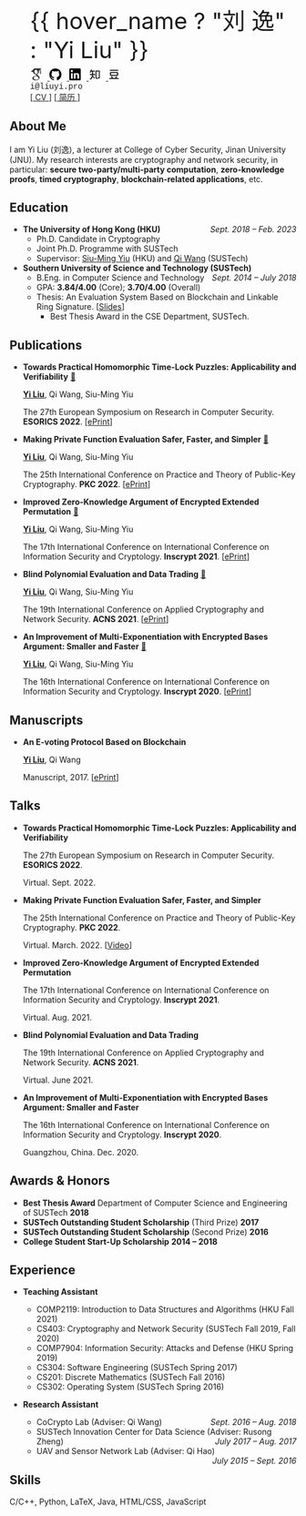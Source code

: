 
<!-- # About Me -->

<div id="intro">
  <div class="profile">
    <div class="image">
      <div id="avatar">
        <a href="/"><img v-on="{ mouseenter: mouseEnter, mouseleave: mouseLeave }"
          :src="logo_list[here_logo]"></a>
      </div>
    </div>
    <div class="info">
      <div class="name">
        <span
          @mouseenter="hover_name = true"
          @mouseleave="hover_name = false"
          >{{ hover_name ? "刘 逸" : "Yi Liu" }}</span
        >
      </div>
      <!-- <div style="padding: 8px"></div> -->
      <div class="socials">
        <div>
            <a href="https://scholar.google.com.hk/citations?user=pKOcyg0AAAAJ/" target="_blank">
              <img src="_media/icons/google-scholar.svg" alt="Google Scholar"
              title="Google Scholar" />
            </a>
            <a href="https://github.com/liu-yi" target="_blank">
              <img src="_media/icons/github.svg" alt="Github"
              title="Github" />
            </a>
            <a href="https://www.linkedin.com/in/%E9%80%B8-%E5%88%98-363764114/" target="_blank">
              <img src="_media/icons/linkedin-mono.svg" alt="LinkedIn"
              title="LinkedIn" />
            </a>
            <a href="https://www.zhihu.com/people/imliuyi/" target="_blank">
              <img src="_media/icons/zhihu.svg" alt="知乎"
              title="知乎" />
            </a>
            <a href="https://www.douban.com/people/imliuyi/" target="_blank">
              <img src="_media/icons/douban.svg" alt="豆瓣"
              title="豆瓣" />
            </a>
        </div>
      </div>
      <div class="contact">
        <div class="email" title="Contact me">i@liuyi.pro</div>
      </div>
      <div class="cv">
        [<a target="_blank" style="font-size: 1em" href="_media/cv/YiLIU-CV-en.pdf" title="Download my CV">
          CV
        </a>]
        [<a target="_blank" style="font-size: 1em" href="_media/cv/YiLIU-CV-cn.pdf" title="下载我的中文版简历">
          简历
        </a>]
      </div>
    </div>
  </div>
</div>
<script>
  Vue.createApp({
    data: function(){
      return {
        hover_avatar: false,
        hover_name: false,
        logo_list: ["_media/logo.jpg", "_media/logo1.jpg", "_media/logo2.jpg"],
      }
    },
    methods: {
      mouseEnter(event) {
        // console.log(event)
        this.hover_avatar = true;
        this.hover_name = true; 
      },
      mouseLeave(event) {
        // console.log(event)
        this.hover_avatar = false;
        this.hover_name = false; 
      },
    }, 
    computed: {
      here_logo() {
        if (this.hover_avatar) {
          return 2;
        } else if (this.here) {
          return 1;
        } else {
          return 0;
        }
      },
    },
    // beforeCreate(){
    //   if (window.matchMedia('(max-device-width: 767px)').matches){
    //     document.body.classList.remove('close')
    //   } 
    // }
  }).mount('#intro');
</script>

## About Me
I am Yi Liu (刘逸), a lecturer at College of Cyber Security, Jinan University (JNU). My research interests are cryptography and network security, in particular: **secure two-party/multi-party computation**, **zero-knowledge proofs**, **timed cryptography**, **blockchain-related applications**, etc.

## Education

- **The University of Hong Kong (HKU)**  <div class="duration">*Sept. 2018 – Feb. 2023*</div>
  - Ph.D. Candidate in Cryptography 
  - Joint Ph.D. Programme with SUSTech
  - Supervisor: [Siu-Ming Yiu](https://www.cs.hku.hk/index.php/people/academic-staff/smyiu) (HKU) and [Qi Wang](http://cse.sustech.edu.cn/faculty/~wangqi/) (SUSTech)
- **Southern University of Science and Technology (SUSTech)** <div class="duration">*Sept. 2014 – July 2018*</div>
  - B.Eng. in Computer Science and Technology
  - GPA: **3.84/4.00** (Core); **3.70/4.00** (Overall)
  - Thesis: An Evaluation System Based on Blockchain and Linkable Ring Signature. [[Slides](https://imliuyi.com/ugthesis_slide.pdf)]
    - Best Thesis Award in the CSE Department, SUSTech.


## Publications

- **Towards Practical Homomorphic Time-Lock Puzzles: Applicability and Verifiability** [:link:](https://link.springer.com/chapter/10.1007/978-3-031-17140-6_21)
  
    <u>**Yi Liu**</u>, Qi Wang, Siu-Ming Yiu 

    The 27th European Symposium on Research in Computer Security. **ESORICS 2022**. [[ePrint](https://eprint.iacr.org/2022/585)]

- **Making Private Function Evaluation Safer, Faster, and Simpler** [:link:](https://link.springer.com/chapter/10.1007/978-3-030-97121-2_13)
  
    <u>**Yi Liu**</u>, Qi Wang, Siu-Ming Yiu 

    The 25th International Conference on Practice and Theory of Public-Key Cryptography. **PKC 2022**. [[ePrint](https://eprint.iacr.org/2021/1682)]

- **Improved Zero-Knowledge Argument of Encrypted Extended Permutation** [:link:](https://link.springer.com/chapter/10.1007/978-3-030-88323-2_15)
  
    <u>**Yi Liu**</u>, Qi Wang, Siu-Ming Yiu 

    The 17th International Conference on International Conference on Information Security and Cryptology. **Inscrypt 2021**. [[ePrint](https://eprint.iacr.org/2021/1430)] 
    
- **Blind Polynomial Evaluation and Data Trading** [:link:](https://link.springer.com/chapter/10.1007/978-3-030-78372-3_5)
  
    <u>**Yi Liu**</u>, Qi Wang, Siu-Ming Yiu 

    The 19th International Conference on Applied Cryptography and Network Security. **ACNS 2021**. [[ePrint](https://eprint.iacr.org/2021/413)]

- **An Improvement of Multi-Exponentiation with Encrypted Bases Argument: Smaller and Faster** [:link:](https://link.springer.com/chapter/10.1007/978-3-030-71852-7_27)
  
    <u>**Yi Liu**</u>, Qi Wang, Siu-Ming Yiu 

    The 16th International Conference on International Conference on Information Security and Cryptology. **Inscrypt 2020**. [[ePrint](https://eprint.iacr.org/2020/567)] 

    

## Manuscripts



- **An E-voting Protocol Based on Blockchain**
  
  <u>**Yi Liu**</u>, Qi Wang

  Manuscript, 2017. [[ePrint](https://eprint.iacr.org/2017/1043)]


## Talks

- **Towards Practical Homomorphic Time-Lock Puzzles: Applicability and Verifiability**

    The 27th European Symposium on Research in Computer Security. **ESORICS 2022**.

    Virtual. Sept. 2022. 

- **Making Private Function Evaluation Safer, Faster, and Simpler**
  
    The 25th International Conference on Practice and Theory of Public-Key Cryptography. **PKC 2022**. 

    Virtual. March. 2022. [[Video](https://www.youtube.com/watch?v=Pv8zVTxacr0)] 

- **Improved Zero-Knowledge Argument of Encrypted Extended Permutation**

    The 17th International Conference on International Conference on Information Security and Cryptology. **Inscrypt 2021**.
    
    Virtual. Aug. 2021. 


- **Blind Polynomial Evaluation and Data Trading**

    The 19th International Conference on Applied Cryptography and Network Security. **ACNS 2021**.

    Virtual. June 2021. 
    

- **An Improvement of Multi-Exponentiation with Encrypted Bases Argument: Smaller and Faster**

    The 16th International Conference on International Conference on Information Security and Cryptology. **Inscrypt 2020**.

    Guangzhou, China. Dec. 2020. 

## Awards & Honors
- **Best Thesis Award** Department of Computer Science and Engineering of SUSTech **2018**
- **SUSTech Outstanding Student Scholarship** (Third Prize) **2017**
- **SUSTech Outstanding Student Scholarship** (Second Prize) **2016**
- **College Student Start-Up Scholarship** **2014 – 2018**


## Experience

- **Teaching Assistant**
  - COMP2119: Introduction to Data Structures and Algorithms (HKU Fall 2021)
  - CS403: Cryptography and Network Security (SUSTech Fall 2019, Fall 2020)
  - COMP7904: Information Security: Attacks and Defense (HKU Spring 2019)
  - CS304: Software Engineering (SUSTech Spring 2017)
  - CS201: Discrete Mathematics (SUSTech Fall 2016) 
  - CS302: Operating System (SUSTech Spring 2016)

- **Research Assistant**
  - CoCrypto Lab (Adviser: Qi Wang) <div class="duration">*Sept. 2016 – Aug. 2018*</div>
  - SUSTech Innovation Center for Data Science (Adviser: Rusong Zheng) <div class="duration">*July 2017 – Aug. 2017*</div>
  - UAV and Sensor Network Lab (Adviser: Qi Hao) <div class="duration">*July 2015 – Sept. 2016*</div>



## Skills
C/C++, Python, LaTeX, Java, HTML/CSS, JavaScript


<style>
.markdown-section p, .markdown-section li{
    margin: 0.4em 0 0.4em 0;
}
.markdown-section ul {
    margin: 0.6em 0 0.6em 0;
}
.markdown-section h2 {
    margin: 1.5rem 0 1rem;
    padding: 0;
}
.duration {
  float: right;
}

/* #about-me {
  display: none
} */
.profile{
    display: flex;
    flex-direction: row; 
    align-items: stretch;
}
.profile .image{
    max-width: 180px;
    padding: 2px; 
    /* border: 1px solid #f2f3f3; */
}
.profile .image img{
    border-radius: 50%;
}
.profile .info{
    display: flex; 
    flex: 1 1;
    flex-direction: column; 
    padding-left: 2rem; 

}
.profile .info .name{
    font-size: 2.5rem; 
    padding-bottom: 8px;
    /* font-weight: 600;  */
}
.profile .info .socials{
    display: flex; 
    flex-direction: row; 

}
.profile .info .socials img{
    width: 1.3rem; 
    margin: 0 0.6rem 0 0;
    cursor: pointer; 
}
/* .profile .info .socials b{
    margin-left: 1rem; 
}
.profile .info .contact .title{
    font-size: 1.2rem;
    font-weight: 400;
} */

.profile .info .contact .email{
    font-family: Courier New, Courier, monospace; 
}
/* @import './styles/config.styl' */

@media (max-width: 480px){
  .profile .image{
        max-width: 180px
    }
  .profile .info .name{
    font-size: 1.8rem; 
    /* font-weight: 600;  */
    }
  .profile .info .socials img{
    width: 1rem; 
    margin: 0 0.6rem 0 0;
    cursor: pointer; 
  }
  .profile .info .contact .email{
    font-size: 0.8rem; 
  }
  .profile .info .cv{
    font-size: 0.9rem 
  }
  .duration {
    float: none;
  }
}

      
</style>